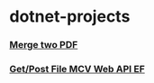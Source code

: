 # dotnet-projects

### [Merge two PDF](https://github.com/Dushyantsingh-ds/dotnet-projects/tree/main/Semple/01-PdfMerge)
### [Get/Post File MCV Web API EF ](https://github.com/Dushyantsingh-ds/dotnet-projects/tree/main/Semple/02-Get%20and%20Post%20file%20in%20MVC%20with%20Entity%20Framework%20ASP.net%20Web%20API)
